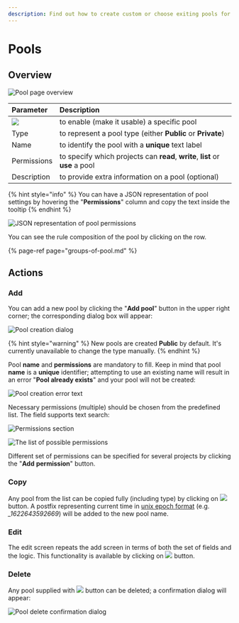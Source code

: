 ```yaml
---
description: Find out how to create custom or choose exiting pools for your project
---
```


# Pools

## Overview

![Pool page overview](../../../.gitbook/assets/screenshot-2021-06-02-at-15.57.16.png)

| Parameter | Description |
| :--- | :--- |
| ![](../../../.gitbook/assets/checkbox.webp) | to enable \(make it usable\) a specific pool |
| Type | to represent a pool type \(either **Public** or **Private**\) |
| Name | to identify the pool with a **unique** text label |
| Permissions | to specify which projects can **read**, **write**, **list** or **use** a pool |
| Description | to provide extra information on a pool \(optional\) |

{% hint style="info" %}
You can have a JSON representation of pool settings by hovering the "**Permissions**" column and copy the text inside the tooltip
{% endhint %}

![JSON representation of pool permissions](../../../.gitbook/assets/screenshot-2021-06-02-at-15.57.23.png)

You can see the rule composition of the pool by clicking on the row.

{% page-ref page="groups-of-pool.md" %}

## Actions

### Add

You can add a new pool by clicking the "**Add pool**" button in the upper right corner; the corresponding dialog box will appear:

![Pool creation dialog](../../../.gitbook/assets/screenshot-2021-06-02-at-16.49.34.png)

{% hint style="warning" %}
New pools are created **Public** by default. It's currently unavailable to change the type manually.
{% endhint %}

Pool **name** and **permissions** are mandatory to fill. Keep in mind that pool **name** is a **unique** identifier; attempting to use an existing name will result in an error "**Pool already exists**" and your pool will not be created:

![Pool creation error text](../../../.gitbook/assets/screenshot-2021-06-02-at-16.50.49.png)

Necessary permissions \(multiple\) should be chosen from the predefined list. The field supports text search:

![Permissions section](../../../.gitbook/assets/screenshot-2021-06-02-at-16.49.41.png)

![The list of possible permissions](../../../.gitbook/assets/screenshot-2021-06-02-at-16.50.17.png)

Different set of permissions can be specified for several projects by clicking the "**Add** **permission**" button.

### Copy

Any pool from the list can be copied fully \(including type\) by clicking on ![](../../../.gitbook/assets/export_icon.png) button. A postfix representing current time in [unix epoch format](https://en.wikipedia.org/wiki/Unix_time) \(e.g. _\_1622643592669_\) will be added to the new pool name.

### Edit

The edit screen repeats the add screen in terms of both the set of fields and the logic. This functionality is available by clicking on ![](../../../.gitbook/assets/edit_icon.png) button.

### Delete

Any pool supplied with ![](../../../.gitbook/assets/delete_icon.png) button can be deleted; a confirmation dialog will appear:

![Pool delete confirmation dialog](../../../.gitbook/assets/screenshot-2021-06-02-at-17.28.36.png)



